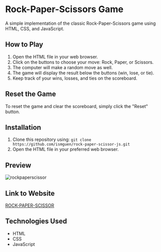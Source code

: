 # Rock-Paper-Scissors Game

A simple implementation of the classic Rock-Paper-Scissors game using HTML, CSS, and JavaScript.

## How to Play

1. Open the HTML file in your web browser.
2. Click on the buttons to choose your move: Rock, Paper, or Scissors.
3. The computer will make a random move as well.
4. The game will display the result below the buttons (win, lose, or tie).
5. Keep track of your wins, losses, and ties on the scoreboard.

## Reset the Game

To reset the game and clear the scoreboard, simply click the "Reset" button.

## Installation

1. Clone this repository using: `git clone https://github.com/ismguen/rock-paper-scissor-js.git`
2. Open the HTML file in your preferred web browser.

## Preview

![rockpaperscissor](https://github.com/ismguen/rock-paper-scissor-js/assets/130120780/4888415c-2bb1-44cc-913d-7afcc3372787)


## Link to Website

[ROCK-PAPER-SCISSOR](https://ismguen.github.io/rock-paper-scissor-js/game/index.html)

## Technologies Used

- HTML
- CSS
- JavaScript
